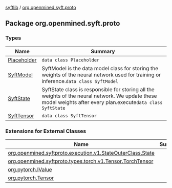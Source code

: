 [syftlib](../index.md) / [org.openmined.syft.proto](./index.md)

## Package org.openmined.syft.proto

### Types

| Name | Summary |
|---|---|
| [Placeholder](-placeholder/index.md) | `data class Placeholder` |
| [SyftModel](-syft-model/index.md) | SyftModel is the data model class for storing the weights of the neural network used for training or inference.`data class SyftModel` |
| [SyftState](-syft-state/index.md) | SyftState class is responsible for storing all the weights of the neural network. We update these model weights after every plan.execute`data class SyftState` |
| [SyftTensor](-syft-tensor/index.md) | `data class SyftTensor` |

### Extensions for External Classes

| Name | Summary |
|---|---|
| [org.openmined.syftproto.execution.v1.StateOuterClass.State](org.openmined.syftproto.execution.v1.-state-outer-class.-state/index.md) |  |
| [org.openmined.syftproto.types.torch.v1.Tensor.TorchTensor](org.openmined.syftproto.types.torch.v1.-tensor.-torch-tensor/index.md) |  |
| [org.pytorch.IValue](org.pytorch.-i-value/index.md) |  |
| [org.pytorch.Tensor](org.pytorch.-tensor/index.md) |  |
